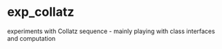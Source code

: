 # exp_collatz
experiments with Collatz sequence - mainly playing with class interfaces and computation

